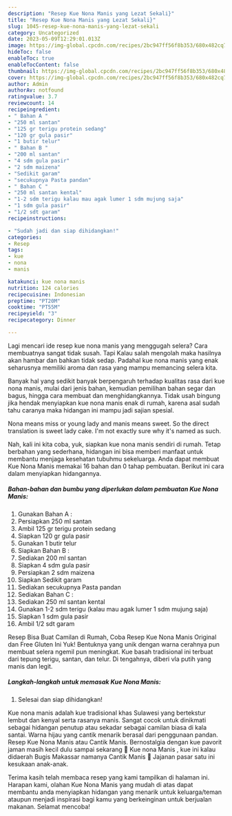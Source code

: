 ```yaml
---
description: "Resep Kue Nona Manis yang Lezat Sekali}"
title: "Resep Kue Nona Manis yang Lezat Sekali}"
slug: 1045-resep-kue-nona-manis-yang-lezat-sekali
category: Uncategorized
date: 2023-05-09T12:29:01.013Z
image: https://img-global.cpcdn.com/recipes/2bc947ff56f8b353/680x482cq70/kue-nona-manis-foto-resep-utama.jpg
hideToc: false
enableToc: true
enableTocContent: false
thumbnail: https://img-global.cpcdn.com/recipes/2bc947ff56f8b353/680x482cq70/kue-nona-manis-foto-resep-utama.jpg
cover: https://img-global.cpcdn.com/recipes/2bc947ff56f8b353/680x482cq70/kue-nona-manis-foto-resep-utama.jpg
author: Admin
authorAv: notfound
ratingvalue: 3.7
reviewcount: 14
recipeingredient:
- " Bahan A "
- "250 ml santan"
- "125 gr terigu protein sedang"
- "120 gr gula pasir"
- "1 butir telur"
- " Bahan B "
- "200 ml santan"
- "4 sdm gula pasir"
- "2 sdm maizena"
- "Sedikit garam"
- "secukupnya Pasta pandan"
- " Bahan C "
- "250 ml santan kental"
- "1-2 sdm terigu kalau mau agak lumer 1 sdm mujung saja"
- "1 sdm gula pasir"
- "1/2 sdt garam"
recipeinstructions:

- "Sudah jadi dan siap dihidangkan!"
categories:
- Resep
tags:
- kue
- nona
- manis

katakunci: kue nona manis 
nutrition: 124 calories
recipecuisine: Indonesian
preptime: "PT20M"
cooktime: "PT55M"
recipeyield: "3"
recipecategory: Dinner

---
```



Lagi mencari ide resep kue nona manis yang menggugah selera? Cara membuatnya sangat tidak susah. Tapi Kalau salah mengolah maka hasilnya akan hambar dan bahkan tidak sedap. Padahal kue nona manis yang enak seharusnya memiliki aroma dan rasa yang mampu memancing selera kita.


Banyak hal yang sedikit banyak berpengaruh terhadap kualitas rasa dari kue nona manis, mulai dari jenis bahan, kemudian pemilihan bahan segar dan bagus, hingga cara membuat dan menghidangkannya. Tidak usah bingung jika hendak menyiapkan kue nona manis enak di rumah, karena asal sudah tahu caranya maka hidangan ini mampu jadi sajian spesial.

Nona means miss or young lady and manis means sweet. So the direct translation is sweet lady cake. I&#39;m not exactly sure why it&#39;s named as such.


Nah, kali ini kita coba, yuk, siapkan kue nona manis sendiri di rumah. Tetap berbahan yang sederhana, hidangan ini bisa memberi manfaat untuk membantu menjaga kesehatan tubuhmu sekeluarga. Anda dapat membuat Kue Nona Manis memakai 16 bahan dan 0 tahap pembuatan. Berikut ini cara dalam menyiapkan hidangannya.

<!--inarticleads1-->

##### Bahan-bahan dan bumbu yang diperlukan dalam pembuatan Kue Nona Manis:

1. Gunakan  Bahan A :
1. Persiapkan 250 ml santan
1. Ambil 125 gr terigu protein sedang
1. Siapkan 120 gr gula pasir
1. Gunakan 1 butir telur
1. Siapkan  Bahan B :
1. Sediakan 200 ml santan
1. Siapkan 4 sdm gula pasir
1. Persiapkan 2 sdm maizena
1. Siapkan Sedikit garam
1. Sediakan secukupnya Pasta pandan
1. Sediakan  Bahan C :
1. Sediakan 250 ml santan kental
1. Gunakan 1-2 sdm terigu (kalau mau agak lumer 1 sdm mujung saja)
1. Siapkan 1 sdm gula pasir
1. Ambil 1/2 sdt garam


Resep Bisa Buat Camilan di Rumah, Coba Resep Kue Nona Manis Original dan Free Gluten Ini Yuk! Bentuknya yang unik dengan warna cerahnya pun membuat selera ngemil pun meningkat. Kue basah tradisional ini terbuat dari tepung terigu, santan, dan telur. Di tengahnya, diberi vla putih yang manis dan legit. 

<!--inarticleads2-->

##### Langkah-langkah untuk memasak Kue Nona Manis:


1. Selesai dan siap dihidangkan!

Kue nona manis adalah kue tradisional khas Sulawesi yang bertekstur lembut dan kenyal serta rasanya manis. Sangat cocok untuk dinikmati sebagai hidangan penutup atau sekadar sebagai camilan biasa di kala santai. Warna hijau yang cantik menarik berasal dari penggunaan pandan. Resep Kue Nona Manis atau Cantik Manis. Bernostalgia dengan kue pavorit jaman masih kecil dulu sampai sekarang 💚 Kue nona Manis , kue ini kalau didaerah Bugis Makassar namanya Cantik Manis 🤭 Jajanan pasar satu ini kesukaan anak-anak. 

Terima kasih telah membaca resep yang kami tampilkan di halaman ini. Harapan kami, olahan Kue Nona Manis yang mudah di atas dapat membantu anda menyiapkan hidangan yang menarik untuk keluarga/teman ataupun menjadi inspirasi bagi kamu yang berkeinginan untuk berjualan makanan. Selamat mencoba!
